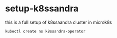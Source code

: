 # setup-k8ssandra
this is a full setup of k8ssaandra cluster in microk8s

`kubectl create ns k8ssandra-operator`
